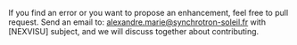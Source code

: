 If you find an error or you want to propose an enhancement, feel free to pull request. 
Send an email to: alexandre.marie@synchrotron-soleil.fr with [NEXVISU] subject, and we will discuss together about contributing.
